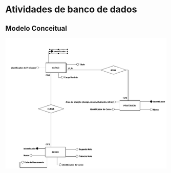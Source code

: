 # Atividades de banco de dados

## Modelo Conceitual

![Entidade, atributos e relacionamento](modelagem-conseitual/modelo-conceitual.png)

